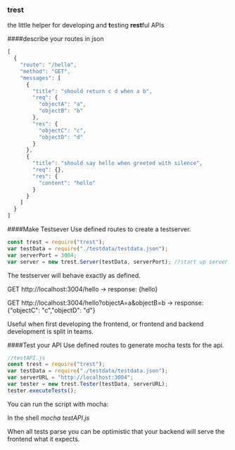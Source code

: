 ### trest
the little helper for developing and **t**esting **rest**ful APIs

####describe your routes in json
```js
[
  {
    "route": "/hello",
    "method": "GET",
    "messages": [
      {
        "title": "should return c d when a b",
        "req": {
          "objectA": "a",
          "objectB": "b"
        },
        "res": {
          "objectC": "c",
          "objectD": "d"
        }
      },
      {
        "title": "should say hello when greeted with silence",
        "req": {},
        "res": {
          "content": "hello"
        }
      }
    ]
  }
] 
```
####Make Testsever
Use defined routes to create a testserver.
```js
const trest = require("trest");
var testData = require("./testdata/testdata.json");
var serverPort = 3004;
var server = new trest.Server(testData, serverPort); //start up server
```
The testserver will behave exactly as defined.

GET http://localhost:3004/hello -> response: {hello}

GET http://localhost:3004/hello?objectA=a&objectB=b -> response: {"objectC": "c","objectD": "d"}

Useful when first developing the frontend, or frontend and backend development is split in teams.

####Test your API
Use defined routes to generate mocha tests for the api.
```js
//testAPI.js
const trest = require("trest");
var testData = require("./testdata/testdata.json");
var serverURL = "http://localhost:3004";
var tester = new trest.Tester(testData, serverURL);
tester.executeTests();
```
You can run the script with mocha:

In the shell *mocha testAPI.js*

When all tests parse you can be optimistic that your backend will serve the frontend what it expects.
